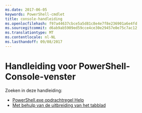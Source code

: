 ```yaml
---
ms.date: 2017-06-05
keywords: PowerShell-cmdlet
title: console-handleiding
ms.openlocfilehash: f97a44637cbce5a5d81c8e4e7f8e236901a6e4fd
ms.sourcegitcommit: d6ab9ab5909ed59cce4ce30e29457e0e75c7ac12
ms.translationtype: MT
ms.contentlocale: nl-NL
ms.lasthandoff: 09/08/2017
---
```

# <a name="powershell-console-window-guide"></a>Handleiding voor PowerShell-Console-venster

Zoeken in deze handleiding:
- [PowerShell.exe opdrachtregel Help](console/PowerShell.exe-Command-Line-Help.md)
- [Met behulp van de uitbreiding van het tabblad](console/Using-Tab-Expansion.md)

